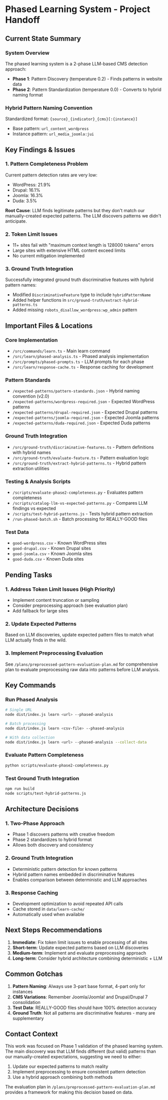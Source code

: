 # Phased Learning System - Project Handoff

## Current State Summary

### System Overview
The phased learning system is a 2-phase LLM-based CMS detection approach:
- **Phase 1**: Pattern Discovery (temperature 0.2) - Finds patterns in website data
- **Phase 2**: Pattern Standardization (temperature 0.0) - Converts to hybrid naming format

### Hybrid Pattern Naming Convention
Standardized format: `{source}_{indicator}_{cms}[:{instance}]`
- Base pattern: `url_content_wordpress`
- Instance pattern: `url_media_joomla:jui`

## Key Findings & Issues

### 1. Pattern Completeness Problem
Current pattern detection rates are very low:
- WordPress: 21.9%
- Drupal: 16.1%
- Joomla: 16.3%
- Duda: 3.5%

**Root Cause**: LLM finds legitimate patterns but they don't match our manually-created expected patterns. The LLM discovers patterns we didn't anticipate.

### 2. Token Limit Issues
- 11+ sites fail with "maximum context length is 128000 tokens" errors
- Large sites with extensive HTML content exceed limits
- No current mitigation implemented

### 3. Ground Truth Integration
Successfully integrated ground truth discriminative features with hybrid pattern names:
- Modified `DiscriminativeFeature` type to include `hybridPatternName`
- Added helper functions in `src/ground-truth/extract-hybrid-patterns.ts`
- Added missing `robots_disallow_wordpress:wp_admin` pattern

## Important Files & Locations

### Core Implementation
- `/src/commands/learn.ts` - Main learn command
- `/src/learn/phased-analysis.ts` - Phased analysis implementation
- `/src/prompts/phased-prompts.ts` - LLM prompts for each phase
- `/src/learn/response-cache.ts` - Response caching for development

### Pattern Standards
- `/expected-patterns/pattern-standards.json` - Hybrid naming convention (v2.0)
- `/expected-patterns/wordpress-required.json` - Expected WordPress patterns
- `/expected-patterns/drupal-required.json` - Expected Drupal patterns
- `/expected-patterns/joomla-required.json` - Expected Joomla patterns
- `/expected-patterns/duda-required.json` - Expected Duda patterns

### Ground Truth Integration
- `/src/ground-truth/discriminative-features.ts` - Pattern definitions with hybrid names
- `/src/ground-truth/evaluate-feature.ts` - Pattern evaluation logic
- `/src/ground-truth/extract-hybrid-patterns.ts` - Hybrid pattern extraction utilities

### Testing & Analysis Scripts
- `/scripts/evaluate-phase2-completeness.py` - Evaluates pattern completeness
- `/scripts/catalog-llm-vs-expected-patterns.py` - Compares LLM findings vs expected
- `/scripts/test-hybrid-patterns.js` - Tests hybrid pattern extraction
- `/run-phased-batch.sh` - Batch processing for REALLY-GOOD files

### Test Data
- `good-wordpress.csv` - Known WordPress sites
- `good-drupal.csv` - Known Drupal sites
- `good-joomla.csv` - Known Joomla sites
- `good-duda.csv` - Known Duda sites

## Pending Tasks

### 1. Address Token Limit Issues (High Priority)
- Implement content truncation or sampling
- Consider preprocessing approach (see evaluation plan)
- Add fallback for large sites

### 2. Update Expected Patterns
Based on LLM discoveries, update expected pattern files to match what LLM actually finds in the wild.

### 3. Implement Preprocessing Evaluation
See `/plans/preprocessed-pattern-evaluation-plan.md` for comprehensive plan to evaluate preprocessing raw data into patterns before LLM analysis.

## Key Commands

### Run Phased Analysis
```bash
# Single URL
node dist/index.js learn <url> --phased-analysis

# Batch processing
node dist/index.js learn <csv-file> --phased-analysis

# With data collection
node dist/index.js learn <url> --phased-analysis --collect-data
```

### Evaluate Pattern Completeness
```bash
python scripts/evaluate-phase2-completeness.py
```

### Test Ground Truth Integration
```bash
npm run build
node scripts/test-hybrid-patterns.js
```

## Architecture Decisions

### 1. Two-Phase Approach
- Phase 1 discovers patterns with creative freedom
- Phase 2 standardizes to hybrid format
- Allows both discovery and consistency

### 2. Ground Truth Integration
- Deterministic pattern detection for known patterns
- Hybrid pattern names embedded in discriminative features
- Enables comparison between deterministic and LLM approaches

### 3. Response Caching
- Development optimization to avoid repeated API calls
- Cache stored in `data/learn-cache/`
- Automatically used when available

## Next Steps Recommendations

1. **Immediate**: Fix token limit issues to enable processing of all sites
2. **Short-term**: Update expected patterns based on LLM discoveries
3. **Medium-term**: Implement and evaluate preprocessing approach
4. **Long-term**: Consider hybrid architecture combining deterministic + LLM

## Common Gotchas

1. **Pattern Naming**: Always use 3-part base format, 4-part only for instances
2. **CMS Variations**: Remember Joomla/Joomla! and Drupal/Drupal 7 consolidation
3. **Test Data**: REALLY-GOOD files should have 100% detection accuracy
4. **Ground Truth**: Not all patterns are discriminative features - many are supplementary

## Contact Context
This work was focused on Phase 1 validation of the phased learning system. The main discovery was that LLM finds different (but valid) patterns than our manually-created expectations, suggesting we need to either:
1. Update our expected patterns to match reality
2. Implement preprocessing to ensure consistent pattern detection
3. Use a hybrid approach combining both methods

The evaluation plan in `/plans/preprocessed-pattern-evaluation-plan.md` provides a framework for making this decision based on data.